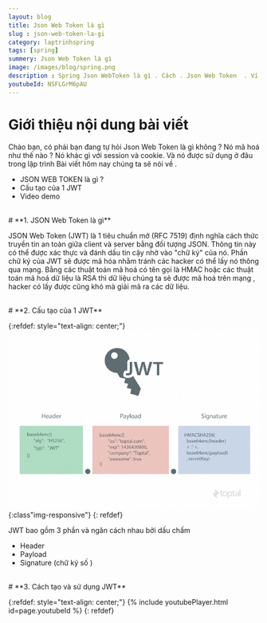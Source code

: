 ```yaml
---
layout: blog
title: Json Web Token là gì  
slug : json-web-token-la-gi
category: laptrinhspring
tags: [spring]
summery: Json Web Token là gì  
image: /images/blog/spring.png
description : Spring Json WebToken là gì . Cách . Json Web Token  . Ví dụ JWT , ví dụ Json web token
youtubeId: NSFLGrM6pAU
---
```


# **Giới thiệu nội dung bài viết**

Chào bạn, có phải bạn đang tự hỏi Json Web Token là gì  không ? Nó mã hoá như thế nào ? Nó khác gì với session và cookie. Và nó được sử dụng ở đâu trong lập trình
Bài viết hôm nay chúng ta sẽ nói về .

- JSON WEB TOKEN là gì ?
- Cấu tạo của 1 JWT
- Video demo

<br>
# **1. JSON Web Token là gì**

JSON Web Token (JWT) là 1 tiêu chuẩn mở (RFC 7519) định nghĩa cách thức truyền tin an toàn giữa client và server bằng đối tượng JSON. Thông tin này có thể được xác thực và đánh dấu tin cậy nhờ vào "chữ ký" của nó.
Phần chữ ký của JWT sẽ được mã hóa nhằm tránh các hacker có thể lấy nó thông qua mạng.  Bằng các thuật toán mã hoá có tên gọi là  HMAC hoặc các thuật toán mã hoá dữ liệu là RSA thì dữ liệu chúng ta sẽ được mã hoá trên mạng , hacker có lấy được cũng khó mà giải mã ra các dữ liệu.

<br>
# **2. Cấu tạo của 1 JWT**

{:refdef: style="text-align: center;"}
![JWT](/images/post/spring/jwt.jpeg){:class"img-responsive"}
{: refdef}

JWT bao gồm 3 phần và ngăn cách nhau bởi dấu chấm

- Header
- Payload
- Signature (chữ ký số )

<br>
# **3. Cách tạo và sử dụng JWT**

{:refdef: style="text-align: center;"}
{% include youtubePlayer.html id=page.youtubeId %}
{: refdef}
